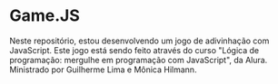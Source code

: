 # Game.JS
 Neste repositório, estou desenvolvendo um jogo de adivinhação com JavaScript. Este jogo está sendo feito através do curso "Lógica de programação: mergulhe em programação com JavaScript", da Alura. Ministrado por Guilherme Lima e Mônica Hilmann.
